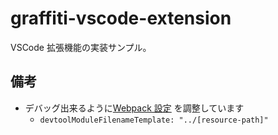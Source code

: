 # graffiti-vscode-extension
VSCode 拡張機能の実装サンプル。

## 備考
* デバッグ出来るように[Webpack 設定](./webpack.config.js) を調整しています
    * `devtoolModuleFilenameTemplate: "../[resource-path]"`
